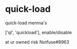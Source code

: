 # quick-load
quick-load memna's


['ql', 'quickload'], enable/disable

at ur owned risk Notfuse#8963
